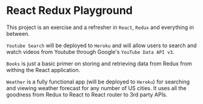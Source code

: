 # React Redux Playground

This project is an exercise and a refresher in `React`, `Redux` and everything in between. 

`Youtube Search` will be deployed to `Heroku` and will allow users to search and watch videos from Youtube through Google's `YouTube Data API v3`.

`Books` is just a basic primer on storing and retrieving data from Redux from withing the React application.

`Weather` is a fully functional app (will be deployed to `Heroku`) for searching and viewing weather forecast for any number of US cities. It uses all the goodness from Redux to React to React router to 3rd party APIs.